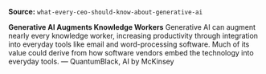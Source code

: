 **Source:** `what-every-ceo-should-know-about-generative-ai`

**Generative AI Augments Knowledge Workers**
Generative AI can augment nearly every knowledge worker, increasing productivity through integration into everyday tools like email and word-processing software. Much of its value could derive from how software vendors embed the technology into everyday tools. — QuantumBlack, AI by McKinsey
